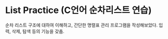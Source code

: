 # List Practice (C언어 순차리스트 연습)

순차 리스트 구조에 대하여 이해하고, 간단한 명렬표 관리 프로그램을 작성해보았다.
입력, 삭제, 탐색 등의 기능을 갖춤.


